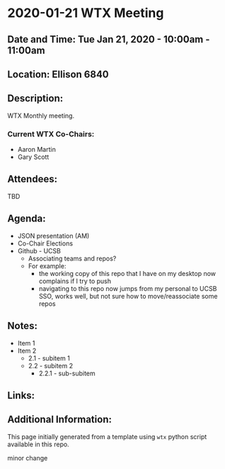 # 2020-01-21 WTX Meeting
## Date and Time: Tue Jan 21, 2020 - 10:00am - 11:00am
## Location: Ellison 6840

## Description:
WTX Monthly meeting.

### Current WTX Co-Chairs:
* Aaron Martin
* Gary Scott

## Attendees:
TBD

## Agenda:
* JSON presentation (AM)
* Co-Chair Elections 
* Github - UCSB
  * Associating teams and repos?
  * For example:
    * the working copy of this repo that I have on my desktop now complains if I try to push
    * navigating to this repo now jumps from my personal to UCSB SSO, works well, but not sure how to move/reassociate some repos

## Notes:
* Item 1
* Item 2
  * 2.1 - subitem 1
  * 2.2 - subitem 2
    * 2.2.1 - sub-subitem

## Links:

## Additional Information:
This page initially generated from a template using `wtx` python script available in this repo.

minor change
